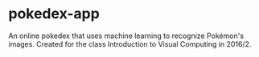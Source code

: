 # pokedex-app
An online pokedex that uses machine learning to recognize Pokémon's images. Created for the class Introduction to Visual Computing in 2016/2.
